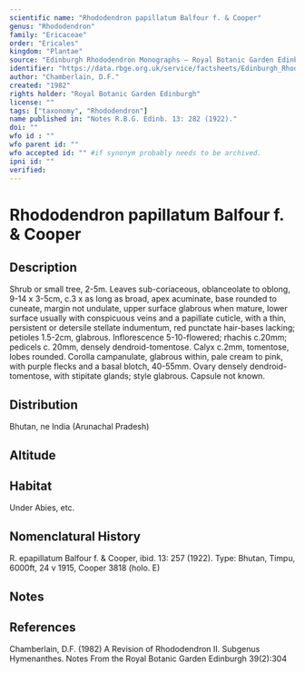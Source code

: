 ```yaml
---
scientific name: "Rhododendron papillatum Balfour f. & Cooper"
genus: "Rhododendron"
family: "Ericaceae"
order: "Ericales"
kingdom: "Plantae"
source: "Edinburgh Rhododendron Monographs – Royal Botanic Garden Edinburgh"
identifier: "https://data.rbge.org.uk/service/factsheets/Edinburgh_Rhododendron_Monographs.xhtml"
author: "Chamberlain, D.F."
created: "1982"
rights holder: "Royal Botanic Garden Edinburgh"
license: ""
tags: ["taxonomy", "Rhododendron"]
name published in: "Notes R.B.G. Edinb. 13: 282 (1922)."
doi: ""
wfo id : ""
wfo parent id: ""
wfo accepted id: "" #if synonym probably needs to be archived.                      
ipni id: ""
verified:
---
```


                       

# Rhododendron papillatum Balfour f. & Cooper

## Description
Shrub or small tree, 2-5m. Leaves sub-coriaceous, oblanceolate to oblong, 9-14 x 3-5cm, c.3 x as long as broad, apex acuminate, base rounded to cuneate, margin not undulate, upper surface glabrous when mature, lower surface usually with conspicuous veins and a papillate cuticle, with a thin, persistent or detersile stellate indumentum, red punctate hair-bases lacking; petioles 1.5-2cm, glabrous. Inflorescence 5-10-flowered; rhachis c.20mm; pedicels c. 20mm, densely dendroid-tomentose. Calyx c.2mm, tomentose, lobes rounded. Corolla campanulate, glabrous within, pale cream to pink, with purple flecks and a basal blotch, 40-55mm. Ovary densely dendroid-tomentose, with stipitate glands; style glabrous. Capsule not known.

## Distribution
Bhutan, ne India (Arunachal Pradesh)

## Altitude


## Habitat
Under Abies, etc.

## Nomenclatural History
R. epapillatum Balfour f. & Cooper, ibid. 13: 257 (1922). Type: Bhutan, Timpu, 6000ft, 24 v 1915, Cooper 3818 (holo. E)
                       
## Notes


## References

Chamberlain, D.F. (1982) A Revision of Rhododendron II. Subgenus Hymenanthes. Notes From the Royal Botanic Garden Edinburgh 39(2):304
